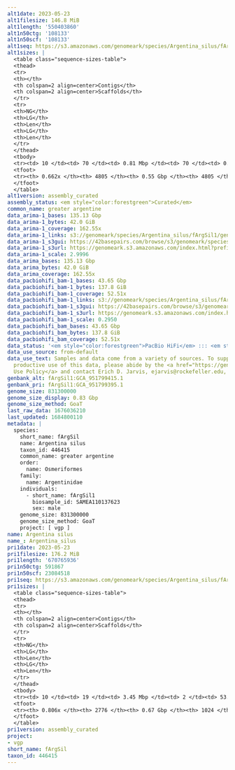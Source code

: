 ```yaml
---
alt1date: 2023-05-23
alt1filesize: 146.8 MiB
alt1length: '550403860'
alt1n50ctg: '108133'
alt1n50scf: '108133'
alt1seq: https://s3.amazonaws.com/genomeark/species/Argentina_silus/fArgSil1/assembly_curated/fArgSil1.alt.cur.20230523.fasta.gz
alt1sizes: |
  <table class="sequence-sizes-table">
  <thead>
  <tr>
  <th></th>
  <th colspan=2 align=center>Contigs</th>
  <th colspan=2 align=center>Scaffolds</th>
  </tr>
  <tr>
  <th>NG</th>
  <th>LG</th>
  <th>Len</th>
  <th>LG</th>
  <th>Len</th>
  </tr>
  </thead>
  <tbody>
  <tr><td> 10 </td><td> 70 </td><td> 0.81 Mbp </td><td> 70 </td><td> 0.81 Mbp </td></tr><tr><td> 20 </td><td> 202 </td><td> 0.51 Mbp </td><td> 202 </td><td> 0.51 Mbp </td></tr><tr><td> 30 </td><td> 415 </td><td> 306.99 Kbp </td><td> 415 </td><td> 306.99 Kbp </td></tr><tr><td> 40 </td><td> 758 </td><td> 191.45 Kbp </td><td> 758 </td><td> 191.45 Kbp </td></tr><tr style="background-color:#cccccc;"><td> 50 </td><td> 1338 </td><td> 108.13 Kbp </td><td> 1338 </td><td> 108.13 Kbp </td></tr><tr><td> 60 </td><td> 2600 </td><td> 40.45 Kbp </td><td> 2600 </td><td> 40.45 Kbp </td></tr><tr><td> 70 </td><td> 0 </td><td>  </td><td> 0 </td><td>  </td></tr><tr><td> 80 </td><td> 0 </td><td>  </td><td> 0 </td><td>  </td></tr><tr><td> 90 </td><td> 0 </td><td>  </td><td> 0 </td><td>  </td></tr><tr><td> 100 </td><td> 0 </td><td>  </td><td> 0 </td><td>  </td></tr></tbody>
  <tfoot>
  <tr><th> 0.662x </th><th> 4805 </th><th> 0.55 Gbp </th><th> 4805 </th><th> 0.55 Gbp </th></tr>
  </tfoot>
  </table>
alt1version: assembly_curated
assembly_status: <em style="color:forestgreen">Curated</em>
common_name: greater argentine
data_arima-1_bases: 135.13 Gbp
data_arima-1_bytes: 42.0 GiB
data_arima-1_coverage: 162.55x
data_arima-1_links: s3://genomeark/species/Argentina_silus/fArgSil1/genomic_data/arima/<br>
data_arima-1_s3gui: https://42basepairs.com/browse/s3/genomeark/species/Argentina_silus/fArgSil1/genomic_data/arima/
data_arima-1_s3url: https://genomeark.s3.amazonaws.com/index.html?prefix=species/Argentina_silus/fArgSil1/genomic_data/arima/
data_arima-1_scale: 2.9996
data_arima_bases: 135.13 Gbp
data_arima_bytes: 42.0 GiB
data_arima_coverage: 162.55x
data_pacbiohifi_bam-1_bases: 43.65 Gbp
data_pacbiohifi_bam-1_bytes: 137.8 GiB
data_pacbiohifi_bam-1_coverage: 52.51x
data_pacbiohifi_bam-1_links: s3://genomeark/species/Argentina_silus/fArgSil1/genomic_data/pacbio_hifi/<br>
data_pacbiohifi_bam-1_s3gui: https://42basepairs.com/browse/s3/genomeark/species/Argentina_silus/fArgSil1/genomic_data/pacbio_hifi/
data_pacbiohifi_bam-1_s3url: https://genomeark.s3.amazonaws.com/index.html?prefix=species/Argentina_silus/fArgSil1/genomic_data/pacbio_hifi/
data_pacbiohifi_bam-1_scale: 0.2950
data_pacbiohifi_bam_bases: 43.65 Gbp
data_pacbiohifi_bam_bytes: 137.8 GiB
data_pacbiohifi_bam_coverage: 52.51x
data_status: '<em style="color:forestgreen">PacBio HiFi</em> ::: <em style="color:forestgreen">Arima</em>'
data_use_source: from-default
data_use_text: Samples and data come from a variety of sources. To support fair and
  productive use of this data, please abide by the <a href="https://genome10k.soe.ucsc.edu/data-use-policies/">Data
  Use Policy</a> and contact Erich D. Jarvis, ejarvis@rockefeller.edu, with any questions.
genbank_alt: fArgSil1:GCA_951799415.1
genbank_pri: fArgSil1:GCA_951799395.1
genome_size: 831300000
genome_size_display: 0.83 Gbp
genome_size_method: GoaT
last_raw_data: 1676036210
last_updated: 1684800110
metadata: |
  species:
    short_name: fArgSil
    name: Argentina silus
    taxon_id: 446415
    common_name: greater argentine
    order:
      name: Osmeriformes
    family:
      name: Argentinidae
    individuals:
      - short_name: fArgSil1
        biosample_id: SAMEA110137623
        sex: male
    genome_size: 831300000
    genome_size_method: GoaT
    project: [ vgp ]
name: Argentina silus
name_: Argentina_silus
pri1date: 2023-05-23
pri1filesize: 176.2 MiB
pri1length: '670765936'
pri1n50ctg: 591867
pri1n50scf: 23084518
pri1seq: https://s3.amazonaws.com/genomeark/species/Argentina_silus/fArgSil1/assembly_curated/fArgSil1.pri.cur.20230523.fasta.gz
pri1sizes: |
  <table class="sequence-sizes-table">
  <thead>
  <tr>
  <th></th>
  <th colspan=2 align=center>Contigs</th>
  <th colspan=2 align=center>Scaffolds</th>
  </tr>
  <tr>
  <th>NG</th>
  <th>LG</th>
  <th>Len</th>
  <th>LG</th>
  <th>Len</th>
  </tr>
  </thead>
  <tbody>
  <tr><td> 10 </td><td> 19 </td><td> 3.45 Mbp </td><td> 2 </td><td> 53.08 Mbp </td></tr><tr><td> 20 </td><td> 52 </td><td> 1.89 Mbp </td><td> 4 </td><td> 35.03 Mbp </td></tr><tr><td> 30 </td><td> 105 </td><td> 1.28 Mbp </td><td> 7 </td><td> 25.59 Mbp </td></tr><tr><td> 40 </td><td> 184 </td><td> 0.86 Mbp </td><td> 10 </td><td> 24.54 Mbp </td></tr><tr style="background-color:#cccccc;"><td> 50 </td><td> 301 </td><td style="background-color:#ff8888;"> 0.59 Mbp </td><td> 14 </td><td style="background-color:#88ff88;"> 23.08 Mbp </td></tr><tr><td> 60 </td><td> 489 </td><td> 334.20 Kbp </td><td> 18 </td><td> 19.73 Mbp </td></tr><tr><td> 70 </td><td> 851 </td><td> 148.58 Kbp </td><td> 22 </td><td> 16.51 Mbp </td></tr><tr><td> 80 </td><td> 2241 </td><td> 17.70 Kbp </td><td> 470 </td><td> 18.12 Kbp </td></tr><tr><td> 90 </td><td> 0 </td><td>  </td><td> 0 </td><td>  </td></tr><tr><td> 100 </td><td> 0 </td><td>  </td><td> 0 </td><td>  </td></tr></tbody>
  <tfoot>
  <tr><th> 0.806x </th><th> 2776 </th><th> 0.67 Gbp </th><th> 1024 </th><th> 0.67 Gbp </th></tr>
  </tfoot>
  </table>
pri1version: assembly_curated
project:
- vgp
short_name: fArgSil
taxon_id: 446415
---
```

